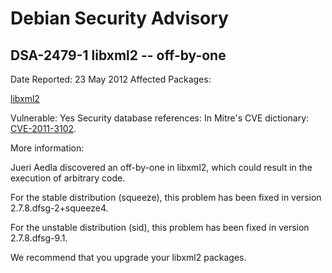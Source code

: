 
Debian Security Advisory
========================


DSA-2479-1 libxml2 -- off-by-one
--------------------------------



Date Reported:
23 May 2012
Affected Packages:

[libxml2](https://packages.debian.org/src:libxml2)

Vulnerable:
Yes
Security database references:
In Mitre's CVE dictionary: [CVE-2011-3102](https://security-tracker.debian.org/tracker/CVE-2011-3102).  

More information:

Jueri Aedla discovered an off-by-one in libxml2, which could result in
the execution of arbitrary code.


For the stable distribution (squeeze), this problem has been fixed in
version 2.7.8.dfsg-2+squeeze4.


For the unstable distribution (sid), this problem has been fixed in
version 2.7.8.dfsg-9.1.


We recommend that you upgrade your libxml2 packages.





